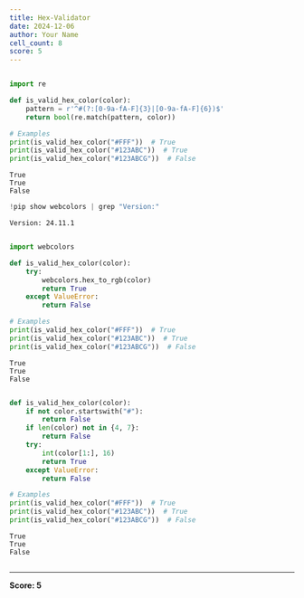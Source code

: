 ```yaml
---
title: Hex-Validator
date: 2024-12-06
author: Your Name
cell_count: 8
score: 5
---
```


```python

```


```python
import re

def is_valid_hex_color(color):
    pattern = r'^#(?:[0-9a-fA-F]{3}|[0-9a-fA-F]{6})$'
    return bool(re.match(pattern, color))

# Examples
print(is_valid_hex_color("#FFF"))  # True
print(is_valid_hex_color("#123ABC"))  # True
print(is_valid_hex_color("#123ABCG"))  # False
```

    True
    True
    False



```python
!pip show webcolors | grep "Version:"
```

    Version: 24.11.1



```python

```


```python
import webcolors

def is_valid_hex_color(color):
    try:
        webcolors.hex_to_rgb(color)
        return True
    except ValueError:
        return False

# Examples
print(is_valid_hex_color("#FFF"))  # True
print(is_valid_hex_color("#123ABC"))  # True
print(is_valid_hex_color("#123ABCG"))  # False
```

    True
    True
    False



```python

```


```python
def is_valid_hex_color(color):
    if not color.startswith("#"):
        return False
    if len(color) not in {4, 7}:
        return False
    try:
        int(color[1:], 16)
        return True
    except ValueError:
        return False

# Examples
print(is_valid_hex_color("#FFF"))  # True
print(is_valid_hex_color("#123ABC"))  # True
print(is_valid_hex_color("#123ABCG"))  # False
```

    True
    True
    False



```python

```


---
**Score: 5**